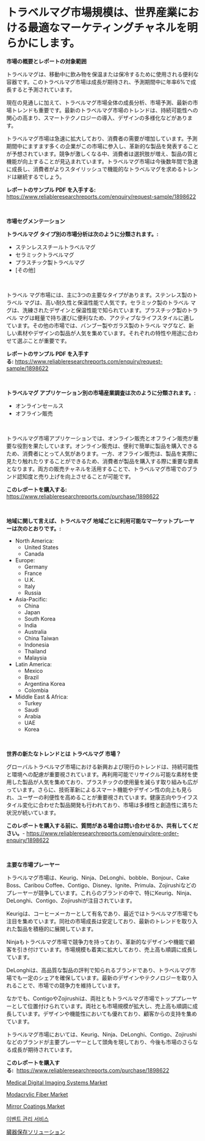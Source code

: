 <p><h1>トラベルマグ市場規模は、世界産業における最適なマーケティングチャネルを明らかにします。</h1></p><p><strong>市場の概要とレポートの対象範囲</strong></p>
<p><p>トラベルマグは、移動中に飲み物を保温または保冷するために使用される便利な容器です。このトラベルマグ市場は成長が期待され、予測期間中に年率6%で成長すると予測されています。</p><p>現在の見通しに加えて、トラベルマグ市場全体の成長分析、市場予測、最新の市場トレンドも重要です。最新のトラベルマグ市場のトレンドは、持続可能性への関心の高まり、スマートテクノロジーの導入、デザインの多様化などがあります。</p><p>トラベルマグ市場は急速に拡大しており、消費者の需要が増加しています。予測期間中にますます多くの企業がこの市場に参入し、革新的な製品を発表することが予想されています。競争が激しくなる中、消費者は選択肢が増え、製品の質と機能が向上することが見込まれています。トラベルマグ市場は今後数年間で急速に成長し、消費者がよりスタイリッシュで機能的なトラベルマグを求めるトレンドは継続するでしょう。</p></p>
<p><strong>レポートのサンプル PDF を入手する:</strong> <a href="https://www.reliableresearchreports.com/enquiry/request-sample/1898622">https://www.reliableresearchreports.com/enquiry/request-sample/1898622</a></p>
<p>&nbsp;</p>
<p><strong>市場セグメンテーション</strong></p>
<p><strong>トラベルマグ タイプ別の市場分析は次のように分類されます。:</strong></p>
<p><ul><li>ステンレススチールトラベルマグ</li><li>セラミックトラベルマグ</li><li>プラスチック製トラベルマグ</li><li>[その他]</li></ul></p>
<p>&nbsp;</p>
<p><p>トラベル マグ市場には、主に3つの主要なタイプがあります。ステンレス製のトラベル マグは、高い耐久性と保温性能で人気です。セラミック製のトラベル マグは、洗練されたデザインと保温性能で知られています。プラスチック製のトラベル マグは軽量で持ち運びに便利なため、アクティブなライフスタイルに適しています。その他の市場では、バンブー製やガラス製のトラベル マグなど、新しい素材やデザインの製品が人気を集めています。それぞれの特性や用途に合わせて選ぶことが重要です。</p></p>
<p><strong>レポートのサンプル PDF を入手する:</strong>&nbsp;<a href="https://www.reliableresearchreports.com/enquiry/request-sample/1898622">https://www.reliableresearchreports.com/enquiry/request-sample/1898622</a></p>
<p>&nbsp;</p>
<p><strong> トラベルマグ アプリケーション別の市場産業調査は次のように分類されます。:</strong></p>
<p><ul><li>オンラインセールス</li><li>オフライン販売</li></ul></p>
<p>&nbsp;</p>
<p><p>トラベルマグ市場アプリケーションでは、オンライン販売とオフライン販売が重要な役割を果たしています。オンライン販売は、便利で簡単に製品を購入できるため、消費者にとって人気があります。一方、オフライン販売は、製品を実際に見たり触れたりすることができるため、消費者が製品を購入する際に重要な要素となります。両方の販売チャネルを活用することで、トラベルマグ市場でのブランド認知度と売り上げを向上させることが可能です。</p></p>
<p><strong>このレポートを購入する:</strong>&nbsp; <a href="https://www.reliableresearchreports.com/purchase/1898622">https://www.reliableresearchreports.com/purchase/1898622</a></p>
<p>&nbsp;</p>
<p><strong>地域に関して言えば、トラベルマグ 地域ごとに利用可能なマーケットプレーヤーは次のとおりです。:</strong></p>
<p><ul>
    <li>
        North America:
        <ul>
            <li>United States</li>
            <li>Canada</li>
        </ul>
    </li>
    <li>
        Europe:
        <ul>
            <li>Germany</li>
            <li>France</li>
            <li>U.K.</li>
            <li>Italy</li>
            <li>Russia</li>
        </ul>
    </li>
    <li>
        Asia-Pacific:
        <ul>
            <li>China</li>
            <li>Japan</li>
            <li>South Korea</li>
            <li>India</li>
            <li>Australia</li>
            <li>China Taiwan</li>
            <li>Indonesia</li>
            <li>Thailand</li>
            <li>Malaysia</li>
        </ul>
    </li>
    <li>
        Latin America:
        <ul>
            <li>Mexico</li>
            <li>Brazil</li>
            <li>Argentina Korea</li>
            <li>Colombia</li>
        </ul>
    </li>
    <li>
        Middle East & Africa:
        <ul>
            <li>Turkey</li>
            <li>Saudi</li>
            <li>Arabia</li>
            <li>UAE</li>
            <li>Korea</li>
        </ul>
    </li>
    </ul></p>
<p>&nbsp;</p>
<p><strong>世界の新たなトレンドとは トラベルマグ 市場？</strong></p>
<p><p>グローバルトラベルマグ市場における新興および現行のトレンドは、持続可能性と環境への配慮が重要視されています。再利用可能でリサイクル可能な素材を使用した製品が人気を集めており、プラスチックの使用量を減らす取り組みも広がっています。さらに、技術革新によるスマート機能やデザイン性の向上も見られ、ユーザーの利便性を高めることが重要視されています。健康志向やライフスタイル変化に合わせた製品開発も行われており、市場は多様性と創造性に満ちた状況が続いています。</p></p>
<p><strong>このレポートを購入する前に、質問がある場合は問い合わせるか、共有してください。</strong>- <a href="https://www.reliableresearchreports.com/enquiry/pre-order-enquiry/1898622">https://www.reliableresearchreports.com/enquiry/pre-order-enquiry/1898622</a></p>
<p>&nbsp;</p>
<p><strong>主要な市場プレーヤー</strong></p>
<p><p>トラベルマグ市場は、Keurig、Ninja、DeLonghi、bobble、Bonjour、Cake Boss、Caribou Coffee、Contigo、Disney、Ignite、Primula、Zojirushiなどのプレーヤーが競争しています。これらのブランドの中で、特にKeurig、Ninja、DeLonghi、Contigo、Zojirushiが注目されています。</p><p>Keurigは、コーヒーメーカーとして有名であり、最近ではトラベルマグ市場でも注目を集めています。同社の市場成長は安定しており、最新のトレンドを取り入れた製品を積極的に展開しています。</p><p>Ninjaもトラベルマグ市場で競争力を持っており、革新的なデザインや機能で顧客を引き付けています。市場規模も着実に拡大しており、売上高も順調に成長しています。</p><p>DeLonghiは、高品質な製品の評判で知られるブランドであり、トラベルマグ市場でも一定のシェアを確保しています。最新のデザインやテクノロジーを取り入れることで、市場での競争力を維持しています。</p><p>なかでも、ContigoやZojirushiは、両社ともトラベルマグ市場でトッププレーヤーとして位置付けられています。両社とも市場規模が拡大し、売上高も順調に成長しています。デザインや機能性においても優れており、顧客からの支持を集めています。</p><p>トラベルマグ市場においては、Keurig、Ninja、DeLonghi、Contigo、Zojirushiなどのブランドが主要プレーヤーとして頭角を現しており、今後も市場のさらなる成長が期待されています。</p></p>
<p><strong>このレポートを購入する:</strong>&nbsp;&nbsp;<a href="https://www.reliableresearchreports.com/purchase/1898622">https://www.reliableresearchreports.com/purchase/1898622</a></p>
<p><p><a href="https://issuu.com/reportprime-2/docs/medical-digital-imaging-systems-market-size-2030.p">Medical Digital Imaging Systems Market</a></p><p><a href="https://github.com/bmorecock/Market-Research-Report-List-2/blob/main/modacrylic-fiber-market.md">Modacrylic Fiber Market</a></p><p><a href="https://github.com/Krish2023na/Market-Research-Report-List-3/blob/main/mirror-coatings-market.md">Mirror Coatings Market</a></p><p><a href="https://github.com/vs10l4sfg5c/Market-Research-Report-List-1/blob/main/6849500194053.md">이벤트 관리 서비스</a></p><p><a href="https://github.com/cnnriuez22368/Market-Research-Report-List-1/blob/main/7017203194329.md">臓器保存ソリューション</a></p></p>